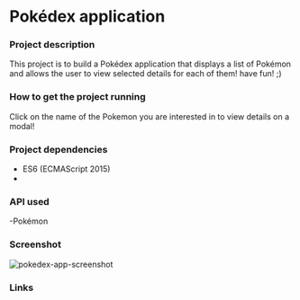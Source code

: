 
# Pokédex application

### Project description

This project is to build a Pokédex application that displays a list of Pokémon and allows the user to view selected details for each of them! have fun! ;)

### How to get the project running

Click on the name of the Pokemon you are interested in to view details on a modal!

### Project dependencies

- ES6 (ECMAScript 2015)
-

### API used

-Pokémon


### Screenshot

![pokedex-app-screenshot](https://user-images.githubusercontent.com/85830416/145679980-851615e6-97e2-4327-9a48-bc778229a847.png)

<!--![yayeh-kebte-portfolio](https://user-images.githubusercontent.com/85830416/145679755-46ad638a-89d3-411b-9b3a-c58d82cb4192.png)-->

### Links
